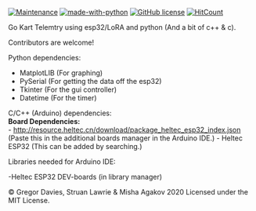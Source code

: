 [![Maintenance](https://img.shields.io/badge/Maintained%3F-yes-green.svg)](https://GitHub.com/Naereen/StrapDown.js/graphs/commit-activity) [![made-with-python](https://img.shields.io/badge/Made%20with-Python-1f425f.svg)](https://www.python.org/) [![GitHub license](https://img.shields.io/github/license/Naereen/StrapDown.js.svg)](https://github.com/Naereen/StrapDown.js/blob/master/LICENSE) [![HitCount](http://hits.dwyl.com/Gregor-Davies/Go-kart.svg)](http://hits.dwyl.com/Gregor-Davies/Go-kart)




Go Kart Telemtry using esp32/LoRA and python (And a bit of c++ & c).

Contributors are welcome!


Python dependencies:
- MatplotLIB (For graphing)
- PySerial (For getting the data off the esp32)
- Tkinter (For the gui controller)
- Datetime (For the timer)

C/C++ (Arduino) dependencies:                                                                                                                               
               **Board Dependencies:**                                                                                                                   
                  - http://resource.heltec.cn/download/package_heltec_esp32_index.json (Paste this in the additional boards manager in the Arduino IDE.)
                  - Heltec ESP32 (This can be added by searching.)

Libraries needed for Arduino IDE:

-Heltec ESP32 DEV-boards (in library manager)

© Gregor Davies, Struan Lawrie & Misha Agakov 2020 Licensed under the MIT License.
